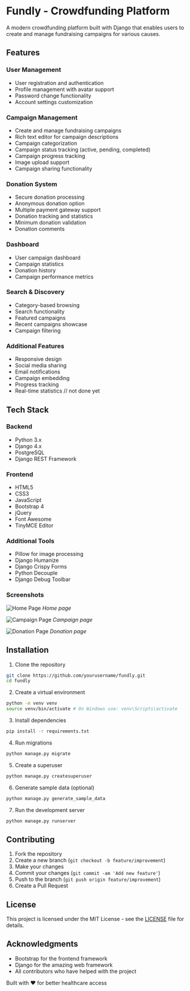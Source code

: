 # Fundly - Crowdfunding Platform

A modern crowdfunding platform built with Django that enables users to create and manage fundraising campaigns for various causes.

## Features

### User Management
- User registration and authentication
- Profile management with avatar support
- Password change functionality
- Account settings customization

### Campaign Management
- Create and manage fundraising campaigns
- Rich text editor for campaign descriptions
- Campaign categorization
- Campaign status tracking (active, pending, completed)
- Campaign progress tracking
- Image upload support
- Campaign sharing functionality

### Donation System
- Secure donation processing
- Anonymous donation option
- Multiple payment gateway support
- Donation tracking and statistics
- Minimum donation validation
- Donation comments

### Dashboard
- User campaign dashboard
- Campaign statistics
- Donation history
- Campaign performance metrics

### Search & Discovery
- Category-based browsing
- Search functionality
- Featured campaigns
- Recent campaigns showcase
- Campaign filtering

### Additional Features
- Responsive design
- Social media sharing
- Email notifications
- Campaign embedding
- Progress tracking
- Real-time statistics // not done yet

## Tech Stack

### Backend
- Python 3.x
- Django 4.x
- PostgreSQL
- Django REST Framework

### Frontend
- HTML5
- CSS3
- JavaScript
- Bootstrap 4
- jQuery
- Font Awesome
- TinyMCE Editor

### Additional Tools
- Pillow for image processing
- Django Humanize
- Django Crispy Forms
- Python Decouple
- Django Debug Toolbar


### Screenshots

![Home Page](screenshots/home.png)
*Home page*

![Campaign Page](screenshots/campaign.png)
*Campaign page*

![Donation Page](screenshots/donation.png)
*Donation page*

## Installation

1. Clone the repository
```bash
git clone https://github.com/yourusername/fundly.git
cd fundly
```

2. Create a virtual environment
```bash
python -m venv venv
source venv/bin/activate # On Windows use: venv\Scripts\activate
```

3. Install dependencies
```bash
pip install -r requirements.txt
```

4. Run migrations
```bash
python manage.py migrate
```

5. Create a superuser
```bash
python manage.py createsuperuser
```

6. Generate sample data (optional)
```bash
python manage.py generate_sample_data
```

7. Run the development server
```bash
python manage.py runserver
```

## Contributing

1. Fork the repository
2. Create a new branch (`git checkout -b feature/improvement`)
3. Make your changes
4. Commit your changes (`git commit -am 'Add new feature'`)
5. Push to the branch (`git push origin feature/improvement`)
6. Create a Pull Request

## License

This project is licensed under the MIT License - see the [LICENSE](LICENSE) file for details.

## Acknowledgments

- Bootstrap for the frontend framework
- Django for the amazing web framework
- All contributors who have helped with the project

Built with ❤️ for better healthcare access

